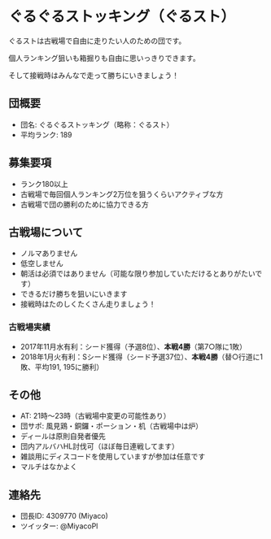 # ぐるぐるストッキング（ぐるスト）

ぐるストは古戦場で自由に走りたい人のための団です。

個人ランキング狙いも箱掘りも自由に思いっきりできます。

そして接戦時はみんなで走って勝ちにいきましょう！

## 団概要

* 団名: ぐるぐるストッキング（略称：ぐるスト）
* 平均ランク: 189

## 募集要項

* ランク180以上
* 古戦場で毎回個人ランキング2万位を狙うくらいアクティブな方
* 古戦場で団の勝利のために協力できる方

## 古戦場について

* ノルマありません
* 低空しません
* 朝活は必須ではありません（可能な限り参加していただけるとありがたいです）
* できるだけ勝ちを狙いにいきます
* 接戦時はたのしくたくさん走りましょう！

### 古戦場実績

* 2017年11月水有利：シード獲得（予選8位）、**本戦4勝**（第7○隊に1敗）
* 2018年1月火有利：Sシード獲得（シード予選37位）、**本戦4勝**（替○行道に1敗、平均191, 195に勝利）

## その他

* AT: 21時〜23時（古戦場中変更の可能性あり）
* 団サポ: 風見鶏・銅鑼・ポーション・机（古戦場中は炉）
* ディールは原則自発者優先
* 団内アルバハHL討伐可（ほぼ毎日連戦してます）
* 雑談用にディスコードを使用していますが参加は任意です
* マルチはなかよく

## 連絡先

* 団長ID: 4309770 (Miyaco)
* ツイッター: @MiyacoPl
